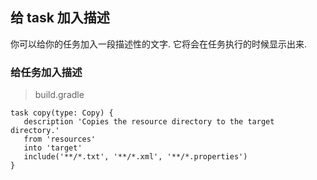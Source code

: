 ## 给 task 加入描述

你可以给你的任务加入一段描述性的文字. 它将会在任务执行的时候显示出来.

### 给任务加入描述

> build.gradle

```
task copy(type: Copy) {
   description 'Copies the resource directory to the target directory.'
   from 'resources'
   into 'target'
   include('**/*.txt', '**/*.xml', '**/*.properties')
}

```